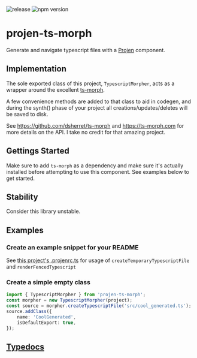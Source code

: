 ![release](https://github.com/MarkMcCulloh/projen-ts-morph/actions/workflows/release.yml/badge.svg)
![npm version](https://badge.fury.io/js/projen-ts-morph.svg)

# projen-ts-morph

Generate and navigate typescript files with a [Projen](https://github.com/projen/projen) component.

## Implementation
The sole exported class of this project, `TypescriptMorpher`, acts as a wrapper around the excellent [ts-morph](https://github.com/dsherret/ts-morph/tree/latest/packages/ts-morph).

A few convenience methods are added to that class to aid in codegen, and during the synth() phase of your project all creations/updates/deletes will be saved to disk.

See https://github.com/dsherret/ts-morph and https://ts-morph.com for more details on the API. I take no credit for that amazing project.

## Gettings Started

Make sure to add `ts-morph` as a dependency and make sure it's actually installed before attempting to use this component. See examples below to get started.

## Stability

Consider this library unstable.

## Examples

### Create an example snippet for your README

See [this project's .projenrc.ts](./.projenrc.ts#L31) for usage of `createTemporaryTypescriptFile` and `renderFencedTypescript`

### Create a simple empty class

```typescript
import { TypescriptMorpher } from 'projen-ts-morph';
const morpher = new TypescriptMorpher(project);
const source = morpher.createTypescriptFile('src/cool_generated.ts');
source.addClass({
    name: 'CoolGenerated',
    isDefaultExport: true,
});
```

## [Typedocs](https://markmcculloh.github.io/projen-ts-morph/)

<!---
~~ Generated by projen. To modify, edit .projenrc.js and run "npx projen".
It is so unnecessary to use projen for this readme, but here I go anyways :)
-->
